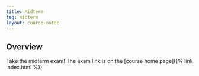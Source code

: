 ```yaml
---
title: Midterm
tag: midterm
layout: course-notoc
---
```


## Overview

Take the midterm exam! The exam link is on the [course home page]({% link index.html %})